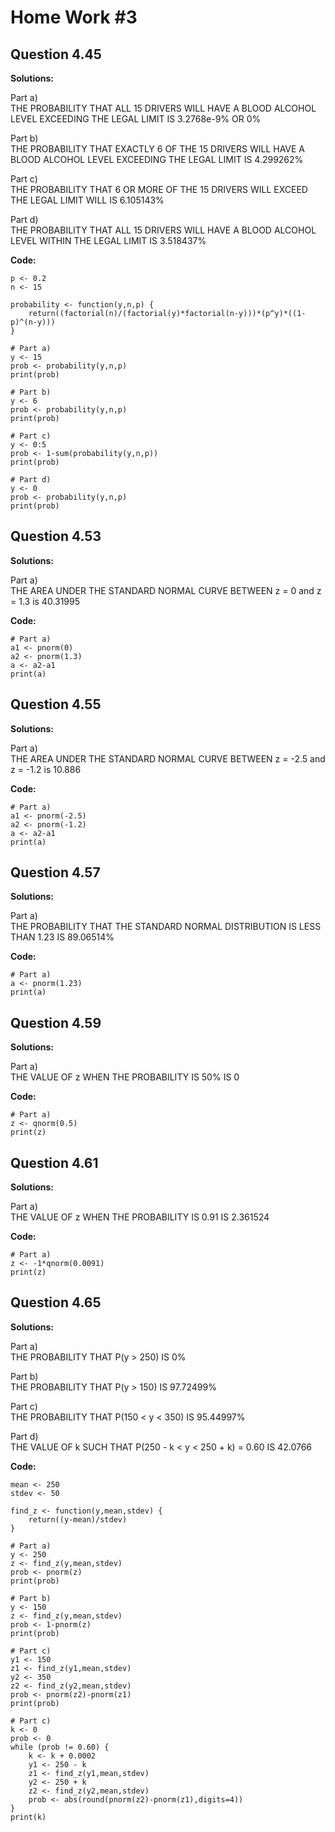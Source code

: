 # Home Work #3
## Question 4.45

**Solutions:**  

Part a)  
THE PROBABILITY THAT ALL 15 DRIVERS WILL HAVE A BLOOD ALCOHOL LEVEL EXCEEDING THE LEGAL LIMIT IS 3.2768e-9% OR 0%

Part b)  
THE PROBABILITY THAT EXACTLY 6 OF THE 15 DRIVERS WILL HAVE A BLOOD ALCOHOL LEVEL EXCEEDING THE LEGAL LIMIT IS 4.299262%  

Part c)  
THE PROBABILITY THAT 6 OR MORE OF THE 15 DRIVERS WILL EXCEED THE LEGAL LIMIT WILL IS 6.105143%  

Part d)  
THE PROBABILITY THAT ALL 15 DRIVERS WILL HAVE A BLOOD ALCOHOL LEVEL WITHIN THE LEGAL LIMIT IS 3.518437%  

**Code:**  

    p <- 0.2
    n <- 15

    probability <- function(y,n,p) {
        return((factorial(n)/(factorial(y)*factorial(n-y)))*(p^y)*((1-p)^(n-y)))
    }

    # Part a)
    y <- 15
    prob <- probability(y,n,p)
    print(prob)

    # Part b)
    y <- 6
    prob <- probability(y,n,p)
    print(prob)

    # Part c)
    y <- 0:5
    prob <- 1-sum(probability(y,n,p))
    print(prob)

    # Part d)
    y <- 0
    prob <- probability(y,n,p)
    print(prob)

## Question 4.53

**Solutions:**  

Part a)  
THE AREA UNDER THE STANDARD NORMAL CURVE BETWEEN z = 0 and z = 1.3 is 40.31995


**Code:** 

    # Part a)
    a1 <- pnorm(0)
    a2 <- pnorm(1.3)
    a <- a2-a1
    print(a)

## Question 4.55

**Solutions:**  

Part a)  
THE AREA UNDER THE STANDARD NORMAL CURVE BETWEEN z = -2.5 and z = -1.2 is 10.886

**Code:** 

    # Part a)
    a1 <- pnorm(-2.5)
    a2 <- pnorm(-1.2)
    a <- a2-a1
    print(a)

## Question 4.57

**Solutions:**  

Part a)  
THE PROBABILITY THAT THE STANDARD NORMAL DISTRIBUTION IS LESS THAN 1.23 IS 89.06514%

**Code:**

    # Part a)
    a <- pnorm(1.23)
    print(a)

## Question 4.59

**Solutions:**  

Part a)  
THE VALUE OF z WHEN THE PROBABILITY IS 50% IS 0 

**Code:**

    # Part a)
    z <- qnorm(0.5)
    print(z)

## Question 4.61

**Solutions:**  

Part a)  
THE VALUE OF z WHEN THE PROBABILITY IS 0.91 IS 2.361524

**Code:**

    # Part a)
    z <- -1*qnorm(0.0091)
    print(z)

## Question 4.65

**Solutions:**  

Part a)  
THE PROBABILITY THAT P(y > 250) IS 0%  

Part b)  
THE PROBABILITY THAT P(y > 150) IS 97.72499%  

Part c)  
THE PROBABILITY THAT P(150 < y < 350) IS 95.44997%

Part d)  
THE VALUE OF k SUCH THAT P(250 - k < y < 250 + k) = 0.60 IS 42.0766

**Code:**

    mean <- 250
    stdev <- 50

    find_z <- function(y,mean,stdev) {
        return((y-mean)/stdev)
    }

    # Part a)
    y <- 250
    z <- find_z(y,mean,stdev)
    prob <- pnorm(z)
    print(prob)

    # Part b)
    y <- 150
    z <- find_z(y,mean,stdev)
    prob <- 1-pnorm(z)
    print(prob)

    # Part c)
    y1 <- 150
    z1 <- find_z(y1,mean,stdev)
    y2 <- 350
    z2 <- find_z(y2,mean,stdev)
    prob <- pnorm(z2)-pnorm(z1)
    print(prob)

    # Part c)
    k <- 0
    prob <- 0
    while (prob != 0.60) {
        k <- k + 0.0002
        y1 <- 250 - k
        z1 <- find_z(y1,mean,stdev)
        y2 <- 250 + k
        z2 <- find_z(y2,mean,stdev)
        prob <- abs(round(pnorm(z2)-pnorm(z1),digits=4))
    }
    print(k)
